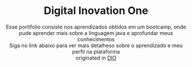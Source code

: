 
<h1 align= center> Digital Inovation One </h1>


<div align="center"> Esse portifolio consiste nos aprendizados obtidos em um bootcamp, onde pude aprender mais sobre a linguagem java e aprofundar meus conhecimentos</div>

<div align="center"> Siga no link abaixo para ver mais detalheso sobre o aprendizado e meu perfil na plataforma </div> 




<div align="center" > originated in <a href="https://web.dio.me/users/hallansousamartins1"> DIO </a> </div>
